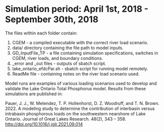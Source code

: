 # Simulation period: April 1st, 2018 - September 30th, 2018

The files within each folder contain:

1. CGEM - a compiled executable with the correct river load scenario.
2. data/ directory containing the file path to model inputs.
3. GD_InputFile_TP - a file containing simulation specifications, switches in CGEM, river loads, and boundary conditions.
4. _error and _out files - outputs of sbatch script.
5. lake_ontario_efdcPar.sh - sbatch script for running model remotely.
6. ReadMe file - containing notes on the river load scenario used.

Model runs are examples of various loading scenarios used to develop and validate the Lake Ontario Total Phosphorus model. 
Results from these simulations are published in:

Pauer, J. J., W. Melendez, T. P. Hollenhorst, D. Z. Woodruff, and T. N. Brown. 2022. A modeling study to determine the 
contribution of interbasin versus intrabasin phosphorous loads on the southwestern nearshore of Lake Ontario. 
Journal of Great Lakes Research. 48(2), 343 – 358. http://doi.org/10.1016/j.jglr.2021.09.014
